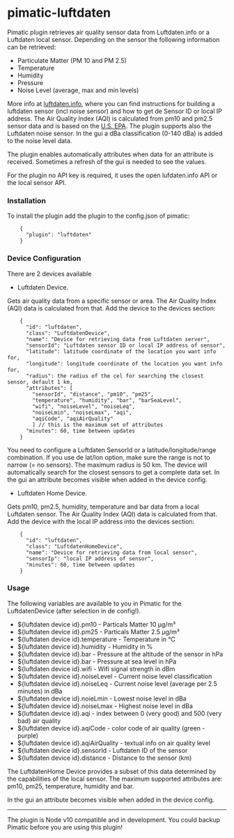 # pimatic-luftdaten

Pimatic plugin retrieves air quality sensor data from Luftdaten.info or a Luftdaten local sensor. Depending on the sensor the following information can be retrieved:
- Particulate Matter (PM 10 and PM 2.5)
- Temperature
- Humidity
- Pressure
- Noise Level (average, max and min levels)

More info at [luftdaten.info](https://luftdaten.info), where you can find instructions for building a luftdaten sensor (incl noise sensor) and how to get de Sensor ID or local IP address. The Air Quality Index (AQI) is calculated from pm10 and pm2.5 sensor data and is based on the [U.S. EPA](https://en.wikipedia.org/wiki/Air_quality_index#United_States).
The plugin supports also the Luftdaten noise sensor. In the gui a dBa classification (0-140 dBa) is added to the noise level data.

The plugin enables automatically attributes when data for an attribute  is received. Sometimes a refresh of the gui is needed to see the values.

For the plugin no API key is required, it uses the open lufdaten.info API or the local sensor API.

### Installation

To install the plugin add the plugin to the config.json of pimatic:
```    
    {
      "plugin": "luftdaten"
    }
```
### Device Configuration

There are 2 devices available

* Luftdaten Device.

Gets air quality data from a specific sensor or area. The Air Quality Index (AQI) data is calculated from that.
Add the device to the devices section:
```    
    {
      "id": "luftdaten",
      "class": "LuftdatenDevice",
      "name": "Device for retrieving data from Luftdaten server",
      "sensorId": "Luftdaten sensor ID or local IP address of sensor",
      "latitude": latitude coordinate of the location you want info for,
      "longitude": longitude coordinate of the location you want info for,
      "radius": the radius of the cel for searching the closest sensor, default 1 km,
      "attributes": [
        "sensorId", "distance", "pm10", "pm25",
        "temperature", "humidity", "bar", "barSeaLevel",
        "wifi", "noiseLevel", "noiseLeq",
        "noiseLmin", "noiseLmax", "aqi",
        "aqiCode", "aqiAirQuality"
        ] // this is the maximum set of attributes
      "minutes": 60, time between updates
    }
```
You need to configure a Luftdaten SensorId or a latitude/longitude/range combination. If you use de lat/lon option, make sure the range is not to narrow (= no sensors). The maximum radius is 50 km. The device will automatically search for the closest sensors to get a complete data set. In the gui an attribute becomes visible when added in the device config.

* Luftdaten Home Device.

Gets pm10, pm2.5, humidity, temperature and bar data from a local Luftdaten sensor. The Air Quality Index (AQI) data is calculated from that.
Add the device with the local IP address into the devices section:
```    
    {
      "id": "luftdaten",
      "class": "LuftdatenHomeDevice",
      "name": "Device for retrieving data from local sensor",
      "sensorIp": "local IP address of sensor",
      "minutes": 60, time between updates
    }
```
### Usage

The following variables are available to you in Pimatic for the LuftdatenDevice (after selection in de config!).

* ${luftdaten device id}.pm10             - Particals Matter 10 µg/m³
* ${luftdaten device id}.pm25             - Particals Matter 2.5 µg/m³
* ${luftdaten device id}.temperature      - Temperature in °C
* ${luftdaten device id}.humidity         - Humidity in %
* ${luftdaten device id}.bar              - Pressure at the altitude of the sensor in hPa
* ${luftdaten device id}.bar              - Pressure at sea level in hPa
* ${luftdaten device id}.wifi             - Wifi signal strength in dBm
* ${luftdaten device id}.noiseLevel       - Current noise level classification
* ${luftdaten device id}.noiseLeq         - Current noise level (average per 2.5 minutes) in dBa
* ${luftdaten device id}.noieLmin         - Lowest noise level in dBa
* ${luftdaten device id}.noiseLmax        - Highest noise level in dBa
* ${luftdaten device id}.aqi              - index between 0 (very good) and 500 (very bad) air quality
* ${luftdaten device id}.aqiCode          - color code of air quality (green - purple)
* ${luftdaten device id}.aqiAirQuality    - textual info on air quality level
* ${luftdaten device id}.sensorId         - Luftdaten ID of the sensor
* ${luftdaten device id}.distance         - Distance to the sensor (km)

The LuftdatenHome Device provides a subset of this data determined by the capabilities of the local sensor. The maximum supported attributes are: pm10, pm25, temperature, humidity and bar.


In the gui an attribute becomes visible when added in the device config.

---------

The plugin is Node v10 compatible and in development. You could backup Pimatic before you are using this plugin!
